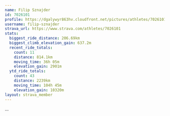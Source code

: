 ```yaml
---
name: Filip Sznajder
id: 7026101
profile: https://dgalywyr863hv.cloudfront.net/pictures/athletes/7026101/2123836/17/large.jpg
username: filip-sznajder
strava_url: https://www.strava.com/athletes/7026101
stats:
  biggest_ride_distance: 206.69km
  biggest_climb_elevation_gain: 637.2m
  recent_ride_totals:
    count: 11
    distance: 814.1km
    moving_time: 36h 05m
    elevation_gain: 2901m
  ytd_ride_totals:
    count: 43
    distance: 2239km
    moving_time: 104h 45m
    elevation_gain: 10320m
layout: strava_member
--- 
```

...
